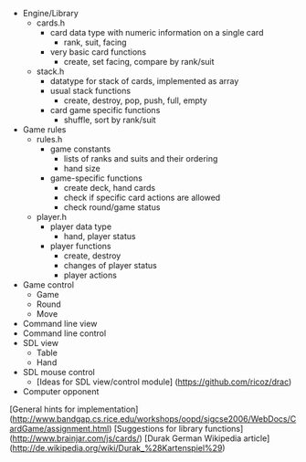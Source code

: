 * Engine/Library
	* cards.h
		* card data type with numeric information on a single card
			* rank, suit, facing
		* very basic card functions
			* create, set facing, compare by rank/suit
	* stack.h
		* datatype for stack of cards, implemented as array
		* usual stack functions
			* create, destroy, pop, push, full, empty
		* card game specific functions
			* shuffle, sort by rank/suit
* Game rules
	* rules.h
		* game constants
			* lists of ranks and suits and their ordering
			* hand size
		* game-specific functions
			* create deck, hand cards
			* check if specific card actions are allowed
			* check round/game status
	* player.h
		* player data type
			* hand, player status
		* player functions
			* create, destroy
			* changes of player status
			* player actions
* Game control
	* Game
	* Round
	* Move
* Command line view
* Command line control
* SDL view
	* Table
	* Hand
* SDL mouse control
	* [Ideas for SDL view/control module] (https://github.com/ricoz/drac)
* Computer opponent


[General hints for implementation] (http://www.bandgap.cs.rice.edu/workshops/oopd/sigcse2006/WebDocs/CardGame/assignment.html)
[Suggestions for library functions] (http://www.brainjar.com/js/cards/)
[Durak German Wikipedia article] (http://de.wikipedia.org/wiki/Durak_%28Kartenspiel%29)

